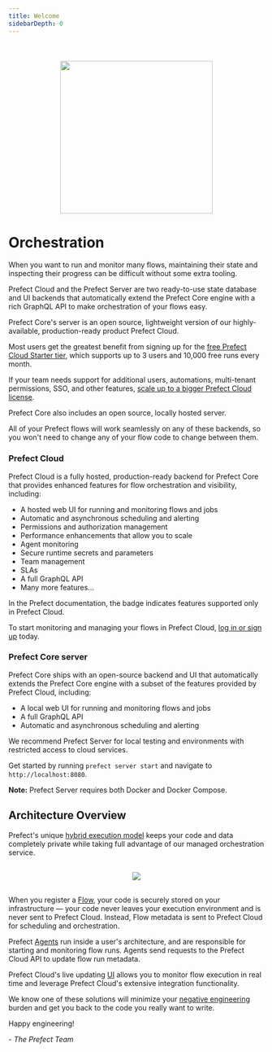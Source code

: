 ```yaml
---
title: Welcome
sidebarDepth: 0
---
```


<div align="center" style="margin-top:50px; margin-bottom:40px;">
    <img src="/illustrations/cloud-illustration.svg"  width=300 >
</div>

# Orchestration

When you want to run and monitor many flows, maintaining their state and inspecting their progress can be difficult without some extra tooling.

Prefect Cloud and the Prefect Server are two ready-to-use state database and UI backends that automatically extend the Prefect Core engine with a rich GraphQL API to make orchestration of your flows easy.

Prefect Core's server is an open source, lightweight version of our highly-available, production-ready product Prefect Cloud.

Most users get the greatest benefit from signing up for the [free Prefect Cloud Starter tier](https://cloud.prefect.io/), which supports up to 3 users and 10,000 free runs every month. 

If your team needs support for additional users, automations, multi-tenant permissions, SSO, and other features, [scale up to a bigger Prefect Cloud license](https://www.prefect.io/pricing/). 

Prefect Core also includes an open source, locally hosted server.

All of your Prefect flows will work seamlessly on any of these backends, so you won't need to change any of your flow code to change between them.

### Prefect Cloud

Prefect Cloud is a fully hosted, production-ready backend for Prefect Core that provides enhanced features for flow orchestration and visibility, including:

- A hosted web UI for running and monitoring flows and jobs
- Automatic and asynchronous scheduling and alerting
- Permissions and authorization management
- Performance enhancements that allow you to scale
- Agent monitoring
- Secure runtime secrets and parameters
- Team management
- SLAs
- A full GraphQL API
- Many more features...

In the Prefect documentation, the <Badge text="Cloud"/> badge indicates features supported only in Prefect Cloud.

To start monitoring and managing your flows in Prefect Cloud, [log in or sign up](https://universal.prefect.io) today.

### Prefect Core server

Prefect Core ships with an open-source backend and UI that automatically extends the Prefect Core engine with a subset of the features provided by Prefect Cloud, including:

- A local web UI for running and monitoring flows and jobs
- A full GraphQL API
- Automatic and asynchronous scheduling and alerting

We recommend Prefect Server for local testing and environments with restricted access to cloud services.

Get started by running `prefect server start` and navigate to `http://localhost:8080`.

**Note:** Prefect Server requires both Docker and Docker Compose.

## Architecture Overview

Prefect's unique [hybrid execution model](https://medium.com/the-prefect-blog/the-prefect-hybrid-model-1b70c7fd296) keeps your code and data completely private while taking full advantage of our managed orchestration service.

<div align="center" style="margin-top:30px; margin-bottom:30px;">
    <img src="/prefect_architecture_overview.png" >
</div>

When you register a [Flow](https://docs.prefect.io/core/concepts/flows.html), your code is securely stored on your infrastructure &mdash; your code never leaves your execution environment and is never sent to Prefect Cloud. Instead, Flow metadata is sent to Prefect Cloud for scheduling and orchestration.

Prefect [Agents](https://docs.prefect.io/orchestration/agents/overview.html) run inside a user's architecture, and are responsible for starting and monitoring flow runs. Agents send requests to the Prefect Cloud API to update flow run metadata.

Prefect Cloud's live updating [UI](https://docs.prefect.io/orchestration/ui/dashboard.html#overview) allows you to monitor flow execution in real time and leverage Prefect Cloud's extensive integration functionality.

We know one of these solutions will minimize your [negative engineering](https://medium.com/the-prefect-blog/positive-and-negative-data-engineering-a02cb497583d) burden and get you back to the code you really want to write.

Happy engineering!

_- The Prefect Team_
